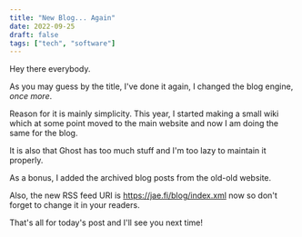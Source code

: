 ```yaml
---
title: "New Blog... Again"
date: 2022-09-25
draft: false
tags: ["tech", "software"]
---
```


Hey there everybody.

As you may guess by the title, I've done it again, I changed the blog engine, *once more*.

Reason for it is mainly simplicity. This year, I started making a small wiki which at some point moved to the main website and now I am doing the same for the blog.

It is also that Ghost has too much stuff and I'm too lazy to maintain it properly.

As a bonus, I added the archived blog posts from the old-old website.

Also, the new RSS feed URI is https://jae.fi/blog/index.xml now so don't forget to change it in your readers.

That's all for today's post and I'll see you next time!
